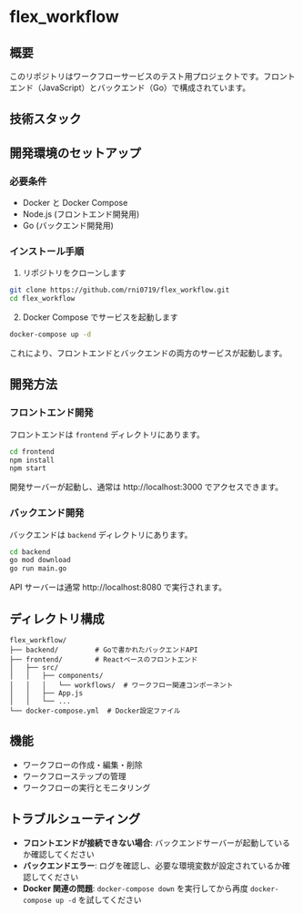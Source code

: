 # flex_workflow

## 概要

このリポジトリはワークフローサービスのテスト用プロジェクトです。フロントエンド（JavaScript）とバックエンド（Go）で構成されています。

## 技術スタック

## 開発環境のセットアップ

### 必要条件

- Docker と Docker Compose
- Node.js (フロントエンド開発用)
- Go (バックエンド開発用)

### インストール手順

1. リポジトリをクローンします

```bash
git clone https://github.com/rni0719/flex_workflow.git
cd flex_workflow
```

2. Docker Compose でサービスを起動します

```bash
docker-compose up -d
```

これにより、フロントエンドとバックエンドの両方のサービスが起動します。

## 開発方法

### フロントエンド開発

フロントエンドは `frontend` ディレクトリにあります。

```bash
cd frontend
npm install
npm start
```

開発サーバーが起動し、通常は http://localhost:3000 でアクセスできます。

### バックエンド開発

バックエンドは `backend` ディレクトリにあります。

```bash
cd backend
go mod download
go run main.go
```

API サーバーは通常 http://localhost:8080 で実行されます。

## ディレクトリ構成

```
flex_workflow/
├── backend/         # Goで書かれたバックエンドAPI
├── frontend/        # Reactベースのフロントエンド
│   ├── src/
│   │   ├── components/
│   │   │   └── workflows/  # ワークフロー関連コンポーネント
│   │   ├── App.js
│   │   └── ...
└── docker-compose.yml  # Docker設定ファイル
```

## 機能

- ワークフローの作成・編集・削除
- ワークフローステップの管理
- ワークフローの実行とモニタリング

## トラブルシューティング

- **フロントエンドが接続できない場合**: バックエンドサーバーが起動しているか確認してください
- **バックエンドエラー**: ログを確認し、必要な環境変数が設定されているか確認してください
- **Docker 関連の問題**: `docker-compose down` を実行してから再度 `docker-compose up -d` を試してください
